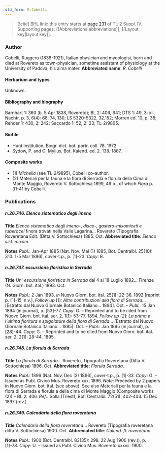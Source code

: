 ```yaml
---
std_form: R.Cobelli
---
```


> [!cite] BHL link: this entry starts at [page 231](https://www.biodiversitylibrary.org/page/33265908) of TL-2 Suppl. IV.
> Supporting pages: [[Abbreviations|abbreviations]], [[Layout key|layout key]].

### Author

Cobelli, Ruggero (1838-1921), Italian physician and mycologist, born and died at Rovereto as town-physician, sometime assistant of physiology at the University of Padova, his alma mater. 
**Abbreviated name**: *R. Cobelli*

#### Herbarium and types

Unknown.

#### Bibliography and biography

Barnhart 1: 360 (b. 5 Apr 1838, Rovereto); BL 2: 406, 641; DTS 1: 49, 3: xli, Nachtr. p. 3, 6(4): 68, 74, 130; LS 5320-5322, 32.152; Morren ed. 10, p. 38; Rehder 1: 430, 2: 242; Saccardo 1: 52, 2: 33; TL-2/9895.

#### Biofile

- Hunt Institution, Biogr. dict. bot. portr. coll. 78. 1972.
- Sydow, P. and C. Mylius, Bot. Kalend. ed. 2. 138. 1887.

#### Composite works

- (1) *Michelia* (see TL-2/9895), Cobelli co-author.
- (2) Materiali per la fauna e la flora di Serrada e florula della Cima di Monte Maggio, Rovereto V. Sottochiesa 1899, 46 p., of which *Flora* p. 31-41 by Cobelli.

### Publications

##### n.26.746. Elenco sistematico degli imeno

**Title**
*Elenco sistematico degli imeno*-, *disco-, gastero-mixomiceti e tuberacei* finora trovati nella Valle Lagarina... Rovereto (Tipografia Roveretana Edit. (Ditta V. Sottochiesa) 1885. Oct.
**Abbreviated title**: *Elenco sist. mixom.*

**Notes**
*Publ*.: Jan-Apr 1885 (Nat. Nov. Mai (1) 1885, Bot. Centralbl. 25(10): 310. 1-5 Mar 1886), cover-t.p., p. \[1\]-23. *Copy*: B.

##### n.26.747. escursione floristica in Serrada

**Title**
Un' *escursione floristica in Serrada* dai 4 ai 18 Luglio 1892... Firenze (N. Giorn. bot. ital.) 1893. Oct.

**Notes**
*Publ*.: 2 Jan 1893, *in* Nuovo Giorn. bot. ital. 25(1): 22-36. 1892 \[reprint p. \[1\]-15, n.v.\].
*Follow up* \[1\]: *Altre contribuzioni alla flora di Serrada*... \[Estratto dal Nuovo Giornale Botanico Italiano... 1894\]. Oct. – *Publ*.: 15 Jan 1894 (in journal), p. \[53\]-77. *Copy*: G. – Reprinted and to be cited from Nuovo Giorn. bot. ital. ser. 2. 1(1): 53-77. 1894.
*Follow up* \[*2*\]: *La prima e l'ultima fioritura e spigolature della flora di Serrada*... \[Estratto dal Nuovo Giornale Botanico Italiano... 1895\]. Oct. – *Publ*.: Jan 1895 (in journal), p. \[28\]-44. *Copy*: G. – Reprinted and to be cited from Nuovo Giorn. bot. ital. ser. 2. 2(1): 28-44. 1895.

##### n.26.748. La florula di Serrada

**Title**
*La florula di Serrada*... Rovereto, Tipografia Roveretana (Ditta V. Sottochiesa) 1896. Oct.
**Abbreviated title**: *Florula Serrada*.

**Notes**
*Publ*.: 1896 (Nat. Nov. Dec (2) 1896), cover-t.p., p. \[1\]-33. *Copy*: G. – Issued as Publ. Civico Mus. Rovereto xxx. 1896.
*Note*: Preceded by 2 papers in Nuovo Giorn. bot. ital. (see above). See also Materiali per la fauna e la flora di Serrada e florula a della cima di Monte Maggio (Composite works (2)) – BL 2: 406.
*Ref*.: Solla (Triest), Bot. Centralbl. 72(51): 402-403. 15 Dec 1897 (rev.).

##### n.26.749. Calendario della flora roveretana

**Title**
*Calendario della flora roveretana*... Rovereto (Tipografia roveretana ditta V. Sottochiesa) 1900. Oct.
**Abbreviated title**: *Calend. fl. roveretana*

**Notes**
*Publ*.: 1900 (Bot. Centralbl. 83(35): 299. 22 Aug 1900 (rev.)), p. \[1\]-78. *Copy*: U. – Issued as Publ. Civico Mus. Rovereto xxxvii. 1900.


